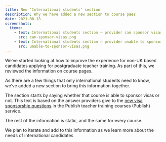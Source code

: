 ```yaml
---
title: New ‘International students’ section
description: Why we have added a new section to course paes
date: 2021-08-18
screenshots:
  items:
    - text: International students section – provider can sponsor visas
      src: can-sponsor-visas.png
    - text: International students section – provider unable to sponsor visas
      src: unable-to-sponsor-visas.png
---
```


We’ve started looking at how to improve the experience for non-UK based candidates applying for postgraduate teacher training. As part of this, we reviewed the information on course pages.

As there are a few things that only international students need to know, we’ve added a new section to bring this information together.

The section starts by saying whether that course is able to sponsor visas or not. This text is based on the answer providers give to the [new visa sponsorship questions](/publish-teacher-training-courses/visa-sponsorship/) in the Publish teacher training courses (Publish) service.

The rest of the information is static, and the same for every course.

We plan to iterate and add to this information as we learn more about the needs of international candidates.
